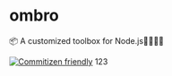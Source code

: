 # ombro

📦 A customized toolbox for Node.js🔧🔨🔩💡

[![Commitizen friendly](https://img.shields.io/badge/commitizen-friendly-brightgreen.svg)](http://commitizen.github.io/cz-cli/)
123
